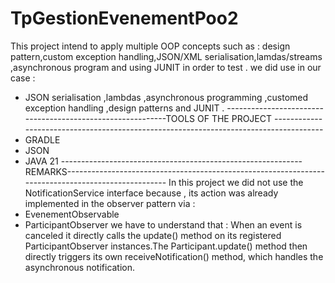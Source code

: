 # TpGestionEvenementPoo2
This project intend to apply multiple OOP concepts such as : design pattern,custom exception handling,JSON/XML serialisation,lamdas/streams ,asynchronous program and using JUNIT in order to test .
we did use in our case :
- JSON serialisation ,lambdas ,asynchronous programming ,customed exception handling ,design patterns and JUNIT .
-----------------------------------------------------------TOOLS OF THE PROJECT --------------------------------------------------------------------------------------
- GRADLE
- JSON
- JAVA 21
------------------------------------------------------------REMARKS---------------------------------------------------------------------------------------------------
In this project we did not use the NotificationService interface because , its action was already implemented in the observer pattern via :
- EvenementObservable
- ParticipantObserver
we have to understand that : When an event is canceled  it directly calls the update() method on its registered ParticipantObserver instances.The Participant.update() method then directly triggers its own receiveNotification() method, which handles the asynchronous notification.
